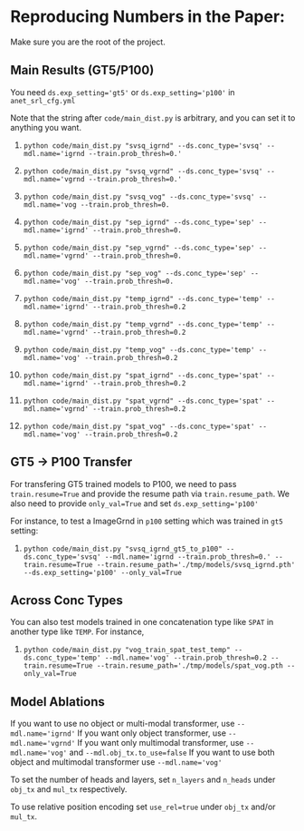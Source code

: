 # Reproducing Numbers in the Paper:

Make sure you are the root of the project.

## Main Results (GT5/P100)

You need `ds.exp_setting='gt5'` or `ds.exp_setting='p100'` in `anet_srl_cfg.yml`

Note that the string after `code/main_dist.py` is arbitrary, and you can set it to anything
you want.

1. `python code/main_dist.py "svsq_igrnd" --ds.conc_type='svsq' --mdl.name='igrnd --train.prob_thresh=0.'`
1. `python code/main_dist.py "svsq_vgrnd" --ds.conc_type='svsq' --mdl.name='vgrnd --train.prob_thresh=0.'`
1. `python code/main_dist.py "svsq_vog" --ds.conc_type='svsq' --mdl.name='vog --train.prob_thresh=0.`

1. `python code/main_dist.py "sep_igrnd" --ds.conc_type='sep' --mdl.name='igrnd' --train.prob_thresh=0.`
1. `python code/main_dist.py "sep_vgrnd" --ds.conc_type='sep' --mdl.name='vgrnd' --train.prob_thresh=0.`
1. `python code/main_dist.py "sep_vog" --ds.conc_type='sep' --mdl.name='vog' --train.prob_thresh=0.`

1. `python code/main_dist.py "temp_igrnd" --ds.conc_type='temp' --mdl.name='igrnd' --train.prob_thresh=0.2`
1. `python code/main_dist.py "temp_vgrnd" --ds.conc_type='temp' --mdl.name='vgrnd' --train.prob_thresh=0.2`
1. `python code/main_dist.py "temp_vog" --ds.conc_type='temp' --mdl.name='vog' --train.prob_thresh=0.2`

1. `python code/main_dist.py "spat_igrnd" --ds.conc_type='spat' --mdl.name='igrnd' --train.prob_thresh=0.2`
1. `python code/main_dist.py "spat_vgrnd" --ds.conc_type='spat' --mdl.name='vgrnd' --train.prob_thresh=0.2`
1. `python code/main_dist.py "spat_vog" --ds.conc_type='spat' --mdl.name='vog' --train.prob_thresh=0.2`

## GT5 -> P100 Transfer

For transfering GT5 trained models to P100, we need to pass `train.resume=True` and
provide the resume path via `train.resume_path`.
We also need to provide `only_val=True` and set `ds.exp_setting='p100'`

For instance, to test a ImageGrnd in `p100` setting which was trained in `gt5` setting:

1. `python code/main_dist.py "svsq_igrnd_gt5_to_p100" --ds.conc_type='svsq' --mdl.name='igrnd --train.prob_thresh=0.' --train.resume=True --train.resume_path='./tmp/models/svsq_igrnd.pth' --ds.exp_setting='p100' --only_val=True`

## Across Conc Types

You can also test models trained in one concatenation type like `SPAT` in another type like `TEMP`. For instance,

1. `python code/main_dist.py "vog_train_spat_test_temp" --ds.conc_type='temp' --mdl.name='vog' --train.prob_thresh=0.2 --train.resume=True --train.resume_path='./tmp/models/spat_vog.pth --only_val=True`

## Model Ablations

If you want to use no object or multi-modal transformer, use `--mdl.name='igrnd'`
If you want only object transformer, use `--mdl.name='vgrnd'`
If you want only multimodal transformer, use `--mdl.name='vog'` and `--mdl.obj_tx.to_use=false`
If you want to use both object and multimodal transformer use `--mdl.name='vog'`

To set the number of heads and layers, set `n_layers` and `n_heads` under `obj_tx` and `mul_tx` respectively.

To use relative position encoding set `use_rel=true` under `obj_tx` and/or `mul_tx`.
